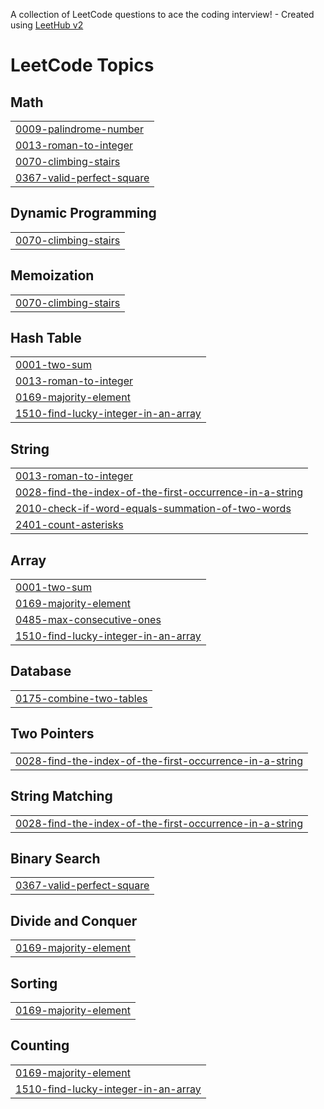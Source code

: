A collection of LeetCode questions to ace the coding interview! - Created using [LeetHub v2](https://github.com/arunbhardwaj/LeetHub-2.0)
<!---LeetCode Topics Start-->
# LeetCode Topics
## Math
|  |
| ------- |
| [0009-palindrome-number](https://github.com/SriramV1212/LeetCode/tree/master/0009-palindrome-number) |
| [0013-roman-to-integer](https://github.com/SriramV1212/LeetCode/tree/master/0013-roman-to-integer) |
| [0070-climbing-stairs](https://github.com/SriramV1212/LeetCode/tree/master/0070-climbing-stairs) |
| [0367-valid-perfect-square](https://github.com/SriramV1212/LeetCode/tree/master/0367-valid-perfect-square) |
## Dynamic Programming
|  |
| ------- |
| [0070-climbing-stairs](https://github.com/SriramV1212/LeetCode/tree/master/0070-climbing-stairs) |
## Memoization
|  |
| ------- |
| [0070-climbing-stairs](https://github.com/SriramV1212/LeetCode/tree/master/0070-climbing-stairs) |
## Hash Table
|  |
| ------- |
| [0001-two-sum](https://github.com/SriramV1212/LeetCode/tree/master/0001-two-sum) |
| [0013-roman-to-integer](https://github.com/SriramV1212/LeetCode/tree/master/0013-roman-to-integer) |
| [0169-majority-element](https://github.com/SriramV1212/LeetCode/tree/master/0169-majority-element) |
| [1510-find-lucky-integer-in-an-array](https://github.com/SriramV1212/LeetCode/tree/master/1510-find-lucky-integer-in-an-array) |
## String
|  |
| ------- |
| [0013-roman-to-integer](https://github.com/SriramV1212/LeetCode/tree/master/0013-roman-to-integer) |
| [0028-find-the-index-of-the-first-occurrence-in-a-string](https://github.com/SriramV1212/LeetCode/tree/master/0028-find-the-index-of-the-first-occurrence-in-a-string) |
| [2010-check-if-word-equals-summation-of-two-words](https://github.com/SriramV1212/LeetCode/tree/master/2010-check-if-word-equals-summation-of-two-words) |
| [2401-count-asterisks](https://github.com/SriramV1212/LeetCode/tree/master/2401-count-asterisks) |
## Array
|  |
| ------- |
| [0001-two-sum](https://github.com/SriramV1212/LeetCode/tree/master/0001-two-sum) |
| [0169-majority-element](https://github.com/SriramV1212/LeetCode/tree/master/0169-majority-element) |
| [0485-max-consecutive-ones](https://github.com/SriramV1212/LeetCode/tree/master/0485-max-consecutive-ones) |
| [1510-find-lucky-integer-in-an-array](https://github.com/SriramV1212/LeetCode/tree/master/1510-find-lucky-integer-in-an-array) |
## Database
|  |
| ------- |
| [0175-combine-two-tables](https://github.com/SriramV1212/LeetCode/tree/master/0175-combine-two-tables) |
## Two Pointers
|  |
| ------- |
| [0028-find-the-index-of-the-first-occurrence-in-a-string](https://github.com/SriramV1212/LeetCode/tree/master/0028-find-the-index-of-the-first-occurrence-in-a-string) |
## String Matching
|  |
| ------- |
| [0028-find-the-index-of-the-first-occurrence-in-a-string](https://github.com/SriramV1212/LeetCode/tree/master/0028-find-the-index-of-the-first-occurrence-in-a-string) |
## Binary Search
|  |
| ------- |
| [0367-valid-perfect-square](https://github.com/SriramV1212/LeetCode/tree/master/0367-valid-perfect-square) |
## Divide and Conquer
|  |
| ------- |
| [0169-majority-element](https://github.com/SriramV1212/LeetCode/tree/master/0169-majority-element) |
## Sorting
|  |
| ------- |
| [0169-majority-element](https://github.com/SriramV1212/LeetCode/tree/master/0169-majority-element) |
## Counting
|  |
| ------- |
| [0169-majority-element](https://github.com/SriramV1212/LeetCode/tree/master/0169-majority-element) |
| [1510-find-lucky-integer-in-an-array](https://github.com/SriramV1212/LeetCode/tree/master/1510-find-lucky-integer-in-an-array) |
<!---LeetCode Topics End-->